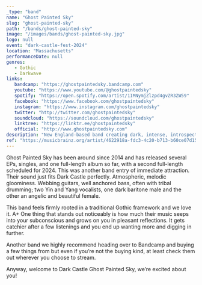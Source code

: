 ```yaml
---
_type: "band"
name: "Ghost Painted Sky"
slug: "ghost-painted-sky"
path: "/bands/ghost-painted-sky"
image: "/images/bands/ghost-painted-sky.jpg"
logo: null
event: "dark-castle-fest-2024"
location: "Massachusetts"
performanceDate: null
genres:
   - Gothic
   - Darkwave
links:
   bandcamp: "https://ghostpaintedsky.bandcamp.com"
   youtube: "https://www.youtube.com/@ghostpaintedsky"
   spotify: "https://open.spotify.com/artist/1IMNymjZlzpd4gvZR3ZW59"
   facebook: "https://www.facebook.com/ghostpaintedsky"
   instagram: "https://www.instagram.com/ghostpaintedsky"
   twitter: "http://twitter.com/ghostpaintedsky"
   soundcloud: "https://soundcloud.com/ghostpaintedsky"
   linktree: "https://linktr.ee/ghostpaintedsky"
   official: "http://www.ghostpaintedsky.com"
description: "New England-based band creating dark, intense, introspective music, with a sound built upon the influence of the classic goth, post-punk, and darkwave sounds of the 80s and 90s."
ref: "https://musicbrainz.org/artist/4622918a-fdc3-4c20-b713-b60ce07d151c"
---
```


Ghost Painted Sky has been around since 2014 and has released several EPs, singles, and one full-length album so far, with a second full-length scheduled for 2024.
This was another band entry of immediate attraction. Their sound just fits Dark Castle perfectly. Atmospheric, melodic gloominess. Webbing guitars, well anchored bass, often with tribal drumming; two Yin and Yang vocalists, one dark baritone male and the other an angelic and beautiful female.

This band feels firmly rooted in a traditional Gothic framework and we love it. A+
One thing that stands out noticeably is how much their music seeps into your subconscious and grows on you in pleasant reflections. It gets catchier after a few listenings and you end up wanting more and digging in further.

Another band we highly recommend heading over to Bandcamp and buying a few things from but even if you’re not the buying kind, at least check them out wherever you choose to stream.

Anyway, welcome to Dark Castle Ghost Painted Sky, we’re excited about you!
